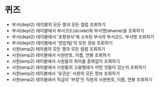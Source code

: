 # 퀴즈
- 부서(dept2) 테이블의 모든 행과 모든 컬럼 조회하기
- 부서(dept2) 테이블에서 부서코드(dcode)와 부서명(dname)을 조회하기
- 부서(dept2) 테이블에서 '포항본사'에 소속된 부서의 부서코드, 부서명  조회하기
- 부서(dept2) 테이블에서 '영업1팀'의 모든 정보 조회하기
- 사원(emp2) 테이블의 모든 행과 모든 컬럼 조회하기
- 사원(emp2) 테이블에서 사원번호, 이름, 연봉 조회하기
- 사원(emp2) 테이블에서 사원들의 취미를 중복없이 조회하기
- 사원(emp2) 테이블에서 사원들의 고용형태가 어떤 것들이 있는지 조회하기
- 사원(emp2) 테이블에서 '유관순' 사원의 모든 정보 조회하기
- 사원(emp2) 테이블에서 직급이 '부장'인 직원의 사원번호, 이름, 연봉 조회하기


